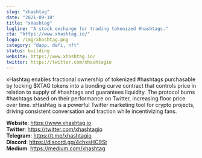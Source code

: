 ```yaml
---
slug: "xhashtag"
date: "2021-09-18"
title: "xHashtag"
logline: "A stock exchange for trading tokenized #hashtags."
cta: "https://www.xhashtag.io/"
logo: /img/xhashtag.png
category: "dapp, defi, nft"
status: building
website: https://www.xhashtag.io/
twitter: https://twitter.com/xhashtagio
---
```


xHashtag enables fractional ownership of tokenized #hashtags purchasable by locking $XTAG tokens into a bonding curve contract that controls price in relation to supply of #hashtags and guarantees liquidity. The protocol burns #hashtags based on their performance on Twitter, increasing floor price over time. xHashtag is a powerful Twitter marketing tool for crypto projects, driving consistent conversation and traction while incentivizing fans.

<b>Website</b>: https://www.xhashtag.io </br>
<b>Twitter</b>: https://twitter.com/xhashtagio </br>
<b>Telegram</b>: https://t.me/xhashtagio </br>
<b>Discord</b>: https://discord.gg/4chxsHC9St </br>
<b>Medium</b>: https://medium.com/xhashtag </br>
